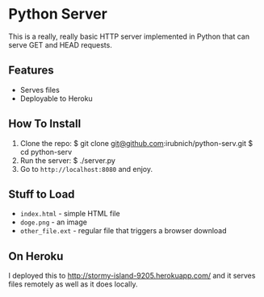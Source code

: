 # Python Server
This is a really, really basic HTTP server implemented in Python that can serve GET and HEAD requests.

## Features
  - Serves files
  - Deployable to Heroku

## How To Install
1. Clone the repo:
        $ git clone git@github.com:irubnich/python-serv.git
        $ cd python-serv
2. Run the server:
        $ ./server.py
3. Go to `http://localhost:8080` and enjoy.

## Stuff to Load
- `index.html` - simple HTML file
- `doge.png` - an image
- `other_file.ext` - regular file that triggers a browser download

## On Heroku
I deployed this to http://stormy-island-9205.herokuapp.com/ and it serves files remotely as well as it does locally.

